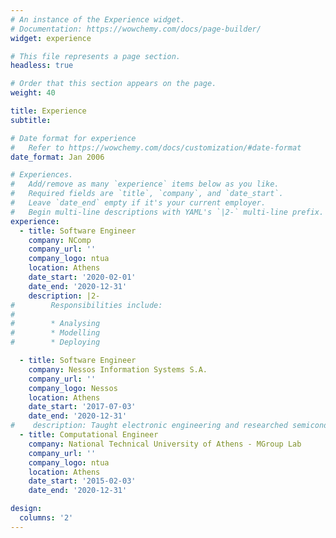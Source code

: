 ```yaml
---
# An instance of the Experience widget.
# Documentation: https://wowchemy.com/docs/page-builder/
widget: experience

# This file represents a page section.
headless: true

# Order that this section appears on the page.
weight: 40

title: Experience
subtitle:

# Date format for experience
#   Refer to https://wowchemy.com/docs/customization/#date-format
date_format: Jan 2006

# Experiences.
#   Add/remove as many `experience` items below as you like.
#   Required fields are `title`, `company`, and `date_start`.
#   Leave `date_end` empty if it's your current employer.
#   Begin multi-line descriptions with YAML's `|2-` multi-line prefix.
experience:
  - title: Software Engineer
    company: NComp
    company_url: ''
    company_logo: ntua
    location: Athens
    date_start: '2020-02-01'
    date_end: '2020-12-31'
    description: |2-
#        Responsibilities include:
#        
#        * Analysing
#        * Modelling
#        * Deploying

  - title: Software Engineer
    company: Nessos Information Systems S.A.
    company_url: ''
    company_logo: Nessos
    location: Athens
    date_start: '2017-07-03'
    date_end: '2020-12-31'
#    description: Taught electronic engineering and researched semiconductor physics.
  - title: Computational Engineer
    company: National Technical University of Athens - MGroup Lab
    company_url: ''
    company_logo: ntua
    location: Athens
    date_start: '2015-02-03'
    date_end: '2020-12-31'

design:
  columns: '2'
---
```

